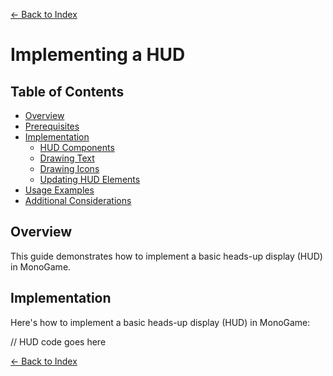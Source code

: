 ﻿[← Back to Index](index.md)

# Implementing a HUD

## Table of Contents
- [Overview](#overview)
- [Prerequisites](#prerequisites)
- [Implementation](#implementation)
  - [HUD Components](#hud-components)
  - [Drawing Text](#drawing-text)
  - [Drawing Icons](#drawing-icons)
  - [Updating HUD Elements](#updating-hud-elements)
- [Usage Examples](#usage-examples)
- [Additional Considerations](#additional-considerations)

## Overview
This guide demonstrates how to implement a basic heads-up display (HUD) in MonoGame.

## Implementation
Here's how to implement a basic heads-up display (HUD) in MonoGame:

// HUD code goes here

[← Back to Index](index.md)
